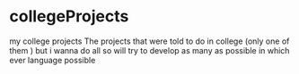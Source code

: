 # collegeProjects
my college projects
The projects that were told to do in college (only one of them ) but i wanna do all so will try to develop as many as possible
in which ever language possible
